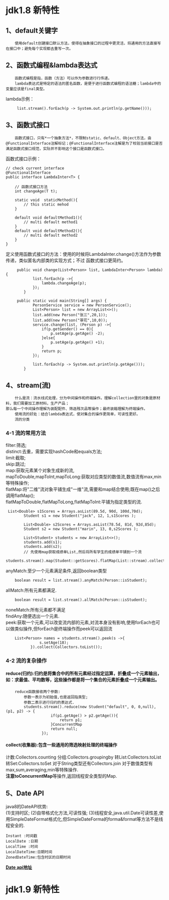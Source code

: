 # jdk1.8 新特性

## 1、default关键字
        使用default创建接口默认方法，使得在抽象接口的过程中更灵活，将通用的方法直接写在接口中；避免每个实现都去重写一次。
    
## 2、函数式编程&lambda表达式
        函数式编程是指，函数（方法）可以作为参数进行行传递。
        lambda表达式是特定的语法的匿名函数，是便于进行函数式编程的语法糖；lambda中的变量应该是final类型。
lambda示例：
```
     list.stream().forEach(p -> System.out.println(p.getName()));
```
    
## 3、函数式接口
        函数式接口，只有*一个抽象方法*，不限制static、default、Object方法，由@FunctionalInterface注解标记；@FunctionalInterface注解是为了校验当前接口是否
    满足函数式接口规范，实际并不影响这个接口是函数式接口。
函数式接口示例：
```
// check current interface
@FunctionalInterface
public interface LambdaInter<T> {

    // 函数式接口方法
    int changeAge(T t);

    static void  staticMethod(){
        // this static mehod
    }

    default void defaultMethod1(){
        // multi default method1
    }
    default void defaultMethod2(){
        // multi default method2
    }
}
```
定义使用函数式接口的方法：使用的时候将LambdaInter.change()方法作为参数传递，类似匿名内部类的实现方式；不过
函数式接口更简约。
```
     public void change(List<Person> list, LambdaInter<Person> lambda){
            list.forEach(p ->{
                lambda.changeAge(p);
            });
        }
    
     public static void main(String[] args) {
            PersonService service = new PersonService();
            List<Person> list = new ArrayList<>();
            list.add(new Person("张三",20,1));
            list.add(new Person("翠花",10,0));
            service.change(list, (Person p) ->{
                if(p.getGender() == 0){
                    p.setAge(p.getAge() -2);
                }else{
                    p.setAge(p.getAge() +1);
                }
                return p;
            });
    
            list.forEach(p -> System.out.println(p.getAge()));
        }
```

## 4、stream(流)
        什么是流：流水线式处理，分为中间操作和终端操作。理解collection里的对象是原材料，我们需要加工原材料，生产产品；
    那么每一个中间操作理解为装配配件、筛选残次品等操作；最终装箱理解为终端操作。
        使用流的好处：结合lambda表达式，使对集合的操作更简单，可读性更好。
        流的分类
        
### 4-1 流的常用方法
filter:筛选;  
distinct:去重，需要实现hashCode和equals方法;  
limit:截取;  
skip:跳过;  
map:获取元素某个对象生成新的流,  
mapToDouble,mapToInt,mapToLong:获取对应类型的数值流,数值流有max,min等特殊操作;  
flatMap:将"二维"流对象平铺生成"一维"流,需要和map结合使用;既在map()之后调用flatMap();  
flatMapToDouble,flatMapToLong,flatMapToInt:平铺为指定类型的流.
```
 List<Double> s1Scores = Arrays.asList(89.5d, 90d, 100d,70d);
        Student s1 = new Student("jack", 12, 1,s1Scores );

        List<Double> s2Scores = Arrays.asList(78.5d, 81d, 92d,85d);
        Student s2 = new Student("marin", 13, 0,s2Scores );

        List<Student> students = new ArrayList<>();
        students.add(s1);
        students.add(s2);
        // 先使用map获取成绩单List,然后将所有学生的成绩单平铺到一个流
        students.stream().map(Student::getScores).flatMap(List::stream).collect(Collectors.toList());
```
anyMatch:至少一个元素满足条件,返回boolean类型  
```
    boolean result = list.stream().anyMatch(Person::isStudent);
```
allMatch:所有元素都满足.  
```
    boolean result = list.stream().allMatch(Person::isStudent);
```
noneMatch:所有元素都不满足  
findAny:随便选出一个元素.  
peek:获取一个元素,可以改变流内部的元素,对流本身没有影响,使用forEach也可以做类似操作,但forEach是终端操作而peek可以返回流
```   
    List<Person> names = students.stream().peek(s ->{
               s.setAge(18);
           }).collect(Collectors.toList());
```

### 4-2 流的复杂操作
#### reduce(归约):归约是将集合中的所有元素经过指定运算，折叠成一个元素输出，如：求最值、平均数等，这些操作都是将一个集合的元素折叠成一个元素输出。
```aid23
    reduce函数接收两个参数:
        参数一表示为初始值,也是返回指类型;
        参数二表示进行归约的表达式.
        students.stream().reduce(new Student("default", 0, 0,null), (p1, p2) -> {
                    if(p1.getAge() > p2.getAge()){
                        return p1;
                    }ConcurrentMap
                    return null; 
                });

```
#### collect(收集器):包含一些通用的筛选映射处理的终端操作
计数:Collectors.counting
分组:Collectors.groupingby
转List:Collectors.toList
转Set:Collectors.toSet
对于String类型还有Collectors.join
对于数值类型有max,sum,averaging,min等特殊操作.  
**注意toConcurrentMap**等操作,返回线程安全类型的Map.

## 5、Date API
java8的DateAPI优势:  
(1)支持时区;
(2)自带格式化方法,可读性强;
(3)线程安全,java.util.Date可读性差,使用SimpleDateFormat格式化,但SimpleDateForma的forma&format等方法不是线程安全的.

    Instant :时间戳
    LocalDate :日期
    LocalTime :时间
    LocalDateTime:日期时间
    ZonedDateTime:包含时区的日期时间
**[Date api地址](http://www.matools.com/api/java8)**  

# jdk1.9 新特性